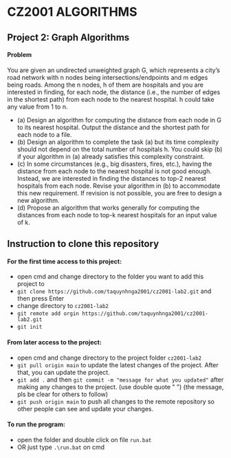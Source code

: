 # CZ2001 ALGORITHMS
## Project 2: Graph Algorithms
  
#### Problem
You are given an undirected unweighted graph G, which represents a city’s road network with n nodes being intersections/endpoints and m edges being roads. Among the n nodes, h of them are hospitals and you are interested in finding, for each node, the distance (i.e., the number of edges in the shortest path) from each node to the nearest hospital. h could take any value from 1 to n. 
- (a) Design an algorithm for computing the distance from each node in G to its nearest hospital. Output the distance and the shortest path for each node to a file. <br/>
- (b) Design an algorithm to complete the task (a) but its time complexity should not depend on the total number of hospitals h. You could skip (b) if your algorithm in (a) already satisfies this complexity constraint. 
- (c) In some circumstances (e.g., big disasters, fires, etc.), having the distance from each node to the nearest hospital is not good enough. Instead, we are interested in finding the distances to top-2 nearest hospitals from each node. Revise your algorithm in (b) to accommodate this new requirement. If revision is not possible, you are free to design a new algorithm. 
- (d) Propose an algorithm that works generally for computing the distances from each node to top-k nearest hospitals for an input value of k.

## Instruction to clone this repository
#### For the first time access to this project:
- open cmd and change directory to the folder you want to add this project to
- `git clone https://github.com/taquynhnga2001/cz2001-lab2.git` and then press Enter
- change directory to `cz2001-lab2`
- `git remote add orgin https://github.com/taquynhnga2001/cz2001-lab2.git`
- `git init`
#### From later access to the project:
- open cmd and change directory to the project folder `cz2001-lab2`
- `git pull origin main` to update the latest changes of the project. After that, you can update the project.
- `git add .` and then `git commit -m "message for what you updated"` after making any changes to the project. (use double quote " ") (the message, pls be clear for others to follow)
- `git push origin main` to push all changes to the remote repository so other people can see and update your changes.
#### To run the program:
- open the folder and double click on file `run.bat`
- OR just type `.\run.bat` on cmd
